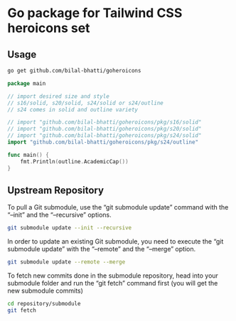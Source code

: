 # Go package for Tailwind CSS heroicons set

## Usage

```sh
go get github.com/bilal-bhatti/goheroicons
```

``` go
package main

// import desired size and style
// s16/solid, s20/solid, s24/solid or s24/outline
// s24 comes in solid and outline variety

// import "github.com/bilal-bhatti/goheroicons/pkg/s16/solid"
// import "github.com/bilal-bhatti/goheroicons/pkg/s20/solid"
// import "github.com/bilal-bhatti/goheroicons/pkg/s24/solid"
import "github.com/bilal-bhatti/goheroicons/pkg/s24/outline"

func main() {
    fmt.Println(outline.AcademicCap())
}
```

## Upstream Repository

To pull a Git submodule, use the “git submodule update” command with the “–init” and the “–recursive” options.

``` sh
git submodule update --init --recursive
```

In order to update an existing Git submodule, you need to execute the “git submodule update” with the “–remote” and the “–merge” option.

``` sh
git submodule update --remote --merge
```

To fetch new commits done in the submodule repository, head into your submodule folder and run the “git fetch” command first (you will get the new submodule commits)

``` sh
cd repository/submodule 
git fetch
```
